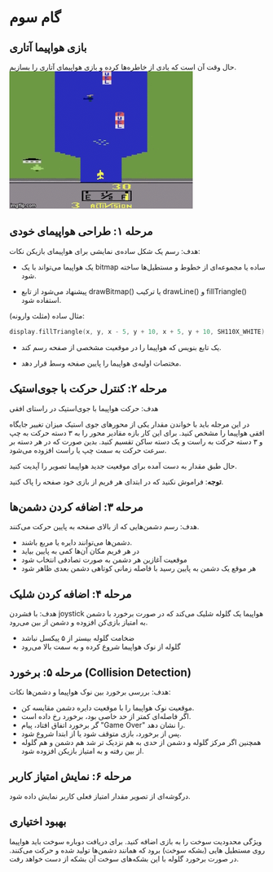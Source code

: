 # گام سوم
## بازی هواپیما آتاری
حال وقت آن است که یادی از خاطره‌ها کرده و بازی هواپیمای آتاری را بسازیم.
![atari_plane](./A26-gameplay.gif)

##  مرحله ۱: طراحی هواپیمای خودی

هدف: رسم یک شکل ساده‌ی نمایشی برای هواپیمای بازیکن
نکات:

* یک هواپیما می‌تواند با یک bitmap ساده یا مجموعه‌ای از خطوط و مستطیل‌ها ساخته شود.

* پیشنهاد می‌شود از تابع drawBitmap() یا ترکیب drawLine() و fillTriangle() استفاده شود.

مثال ساده (مثلث وارونه):
````cpp
display.fillTriangle(x, y, x - 5, y + 10, x + 5, y + 10, SH110X_WHITE);
````

* یک تابع بنویس که هواپیما را در موقعیت مشخصی از صفحه رسم کند.

* مختصات اولیه‌ی هواپیما را پایین صفحه وسط قرار دهد.
##  مرحله ۲: کنترل حرکت با جوی‌استیک
هدف: حرکت هواپیما با جوی‌استیک در راستای افقی

در این مرجله باید با خواندن مقدار یکی از محورهای جوی استیک میزان تغییر جایگاه افقی هواپیما را مشخص کنید. برای این کار بازه مقادیر محور را به ۳ دسته حرکت به چپ و ۳ دسته حرکت به راست و یک دسته ساکن تقسیم کنید. بدین صورت که در هر دسته بر سرعت حرکت به سمت چپ یا راست افزوده می‌شود.

حال طبق مقدار به دست آمده برای موقعیت جدید هواپیما تصویر را آپدیت کنید.

**توجه**: فراموش نکنید که در ابتدای هر فریم از بازی خود صفحه را پاک کنید.

##  مرحله ۳: اضافه کردن دشمن‌ها
هدف: رسم دشمن‌هایی که از بالای صفحه به پایین حرکت می‌کنند.
* دشمن‌ها می‌توانند دایره یا مربع باشند.
* در هر فریم مکان آن‌ها کمی به پایین بیاید
* موقعیت آغازین هر دشمن به صورت تصادفی انتخاب شود
* هر موقع یک دشمن به پایین رسید با فاصله زمانی کوتاهی دشمن بعدی ظاهر شود

##  مرحله ۴: اضافه کردن شلیک
هدف: با فشردن joystick هواپیما یک گلوله شلیک می‌کند که در صورت برخورد با دشمن به امتیاز بازی‌کن افزوده و دشمن از بین می‌رود.
* ضخامت گلوله بیستر از ۵ پیکسل نباشد
* گلوله از نوک هواپیما شروع کرده و به سمت بالا می‌رود

## مرحله ۵: برخورد (Collision Detection)
هدف: بررسی برخورد بین نوک هواپیما و دشمن‌ها
نکات:
* موقعیت نوک هواپیما را با موقعیت دایره دشمن مقایسه کن.
* اگر فاصله‌ای کمتر از حد خاصی بود، برخورد رخ داده است.
* گر برخورد اتفاق افتاد، پیام "Game Over" را نشان دهد.
* پس از برخورد، بازی متوقف شود یا از ابتدا شروع شود.
* همچنین اگر مرکز گلوله و دشمن از حدی به هم نزدیک تر شد هم دشمن و هم گلوله از بین رفته و به امتیاز بازیکن افزوده شود.

##  مرحله ۶: نمایش امتیاز کاربر

درگوشه‌ای از تصویر مقدار امتیاز فعلی کاربر نمایش داده شود.

##  بهبود اختیاری
ویژگی محدودیت سوخت را به بازی اضافه کنید. برای دریافت دوباره سوخت باید هواپیما روی مستطیل هایی (بشکه سوخت) برود که همانند دشمن‌ها تولید شده و حرکت می‌کنند. در صورت برخورد گلوله با این بشکه‌های سوخت آن بشکه از دست خواهد رفت.
